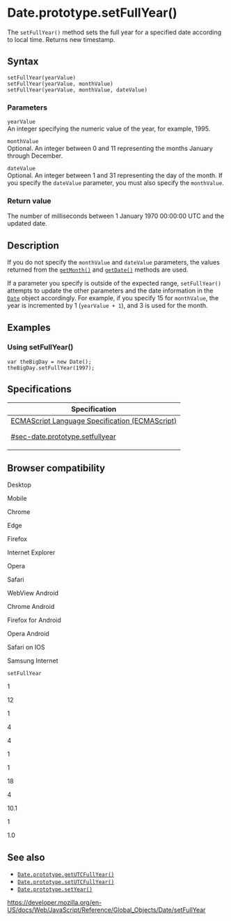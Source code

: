 # Date.prototype.setFullYear()

The `setFullYear()` method sets the full year for a specified date according to local time. Returns new timestamp.

## Syntax

    setFullYear(yearValue)
    setFullYear(yearValue, monthValue)
    setFullYear(yearValue, monthValue, dateValue)

### Parameters

`yearValue`  
An integer specifying the numeric value of the year, for example, 1995.

`monthValue`  
Optional. An integer between 0 and 11 representing the months January through December.

`dateValue`  
Optional. An integer between 1 and 31 representing the day of the month. If you specify the `dateValue` parameter, you must also specify the `monthValue`.

### Return value

The number of milliseconds between 1 January 1970 00:00:00 UTC and the updated date.

## Description

If you do not specify the `monthValue` and `dateValue` parameters, the values returned from the [`getMonth()`](getmonth) and [`getDate()`](getdate) methods are used.

If a parameter you specify is outside of the expected range, `setFullYear()` attempts to update the other parameters and the date information in the [`Date`](../date) object accordingly. For example, if you specify 15 for `monthValue`, the year is incremented by 1 (`yearValue + 1`), and 3 is used for the month.

## Examples

### Using setFullYear()

    var theBigDay = new Date();
    theBigDay.setFullYear(1997);

## Specifications

<table><thead><tr class="header"><th>Specification</th></tr></thead><tbody><tr class="odd"><td><a href="https://tc39.es/ecma262/#sec-date.prototype.setfullyear">ECMAScript Language Specification (ECMAScript) 
<br/>

<span class="small">#sec-date.prototype.setfullyear</span></a></td></tr></tbody></table>

## Browser compatibility

Desktop

Mobile

Chrome

Edge

Firefox

Internet Explorer

Opera

Safari

WebView Android

Chrome Android

Firefox for Android

Opera Android

Safari on IOS

Samsung Internet

`setFullYear`

1

12

1

4

4

1

1

18

4

10.1

1

1.0

## See also

-   [`Date.prototype.getUTCFullYear()`](getutcfullyear)
-   [`Date.prototype.setUTCFullYear()`](setutcfullyear)
-   [`Date.prototype.setYear()`](setyear)

<a href="https://developer.mozilla.org/en-US/docs/Web/JavaScript/Reference/Global_Objects/Date/setFullYear" class="_attribution-link">https://developer.mozilla.org/en-US/docs/Web/JavaScript/Reference/Global_Objects/Date/setFullYear</a>
